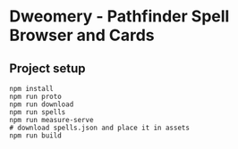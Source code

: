 # Dweomery - Pathfinder Spell Browser and Cards

## Project setup
```
npm install
npm run proto
npm run download
npm run spells
npm run measure-serve
# download spells.json and place it in assets
npm run build
```
